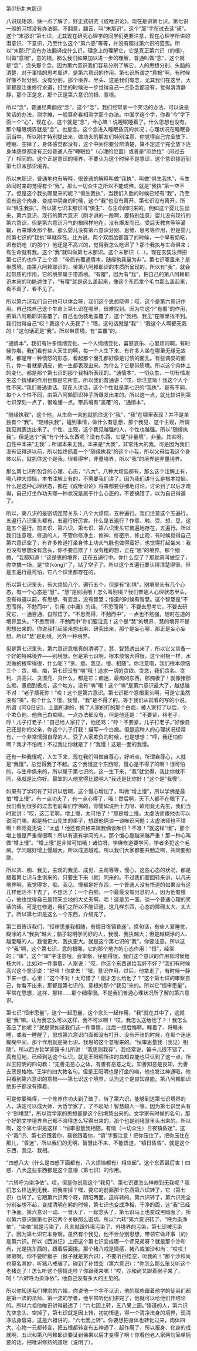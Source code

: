 第019讲 末那识

八识规矩颂，快一点了解了，好正式研究《成唯识论》。现在是讲第七识。第七识一般的习惯没有办法翻，不翻意，翻音、叫“末那识”，这个“那”字在过去读“诺”。这个“末那识”第七识，尤其现在研究心理学的同学们更要注意，现在心理学所讲的潜意识、下意识，乃至什么这个“第六感”等等，并没有超过第六识的范围。所以“末那识”没有办法翻译成什么识，理念上的理解它，它是真正第六识（的根），叫做“意根”，意的根。那么我们如果加以进一步的理解，普通叫做“念”，这个就是“念”，念头那个念。因为第六意识我们容易分别了解它，人的思想分别、头脑的清楚，对于事情的思考周详，是第六意识的作用。第七识所谓之“意根”啊，有时候好像不起分别、没有分别，那个境界、里头、这是我们有念，尤其我们在这里，大家都是注重修行求道，打坐的时候进一步觉得自己一点杂念都没有，觉得清清静静，那个正是念，那个正是第六意识的根、意根。

所以“念”，普通经典翻成“念”，这个“念”，我们经常拿一个笑话的办法、可以说是笑话的办法，测字摊，一般算命看相测字那个办法。中国字这个字，你看“今”字下面一个“心”，现在心，这个就是“念”，今心嘛！说睡眠睡着了，什么思想也没有。那个睡眠境界就是“念”。也是念。这个念进入睡眠昏沉的状况；心理状况在睡眠昏沉当中。所以刚才特别提出来，做功夫的朋友们特别注意，你觉得自己完全放下、睡眠、空掉了，身体感觉都没有，这个中间你要分辨清楚，算不定这个完全放下连身体感觉都没有正如普通人在“睡眠位”（心理的位置）或者是“闷绝位”（闷过去了）相同的。这个正是意识的境界，不要认为这个时候不是意识，这个意识接近到第七识末那识境界。

所以末那识，普通地也有解释，很普通的解释叫做“我执”，叫做“俱生我执”，与生命同时来的觉得有个“我”。那么一切众生之所以不能成佛，就是“我执”第一空不了。但是这个我执哪里来的呢？“俱生我执”，当我们入胎的时候已经有“我”，乃至没有这个肉身、变成中阴身的时候，这个“我”也没有离开、第七识没有离开，所以“俱生我执”。所以第七识末那识叫“俱生”、与生命同时来的。例如这个婴儿生出来，第六意识、现行的第六意识（刚才讲的一段啊，要特别注意）婴儿没有现行的第六意识，但是第六意识习气的根同样地在，没有爆发而已。受后天教育等等灌输，再来爆发那个根。那么婴儿没有第六意识分别、思维、思考等作用，但是婴儿的第七识的“我执”早就存在。比方说，两个双胞胎都饿了的时候，一个早有奶吃，迟有奶吃（的那个）他还是不高兴的，觉得我怎么吃迟了？那个我执与生命俱来；有生命就有我。这个“我”就叫做第七末那识。这个末那识（…）。现在玄奘法师把第七识的也作了三个颂：“带质有覆通情本，随缘执我量为非”。第七识哪里来？是带质境，由第八阿赖耶识的、带第八阿赖耶识的本质所呈现的。所以有“我”，就会起带质的作用，它的境界属于带质境。“有覆”，因为有“我”，把自己的第八阿赖耶识本来的功能遮住了，“有覆”就是这么盖起来，像这个东西拿个毛巾那么盖起来，看不着了、看不见了。

所以第六识我们自己也可以体会呀，我们这个思想晓得：哎，这个是第六意识作用。自己找自己这个生命上第七识在哪里，很难找到。因为它这个“有覆”的作用，把第八阿赖耶识盖覆了，自己也伪装地盖覆了，这个“我相、我见”在哪里找不到。我们觉得自己“哎！我这个人无我了！”嘿，这句话就是“我”！“我这个人啊都无我的！”这句话正是“我”。所以带质境，有“盖覆”的。

“通情本”，我们有许多情绪变化、一个人情绪变化，喜怒哀乐、心里烦闷啊，有时候你看，我们看有些人天生的啊，每一个人生下来、有许多人坐在哪里无缘无故啊，都是带一种愤怒的形态，看起那个面孔都好像是讨债的面孔。有些调皮的面孔，你一看就是调皮，他一生都表现出来。为什么？它是带质境。所以这个肉体上的变化，都是那个第七识的那个我相所表现的。“通情本”，一切众生、一切有情发生这个情绪的作用也都是它所变。所以我们普通讲：“哎，你注意呦！我这个人个性不同。”我们普通讲话、现在人讲话，这个个性就是第七识的“我执”。是有不同，每个人个性不同，由第八阿赖耶识种子所爆发出来的。所以这一点，就比较讲到第七识深刻一点了，很难懂一点。带质境有“盖覆”的，“通情本”。

“随缘执我”，这个他，从生命一来他就抓住这个“我”，“我”在哪里表现？并不是单独有个“我”。“随缘执我”，碰到事情，做什么有思想，那个我见、这个主观，所谓我见就表达出来了。个性、主观，这个我见越强的人，个性也越强。所以“随缘执我”。但是这个“我”有个什么东西呢？没有东西，它是“非量境”，非量。其实呀，自性中本来“无我”；所谓本来无我，本来是“大我”，非常伟大的我。可是因为我们没有证得道以前，所以始终抓着一个“随缘执我”的这个小我，所以父母给我这个身体以后，就抓住这个是我，很看得牢，非量境界，所以“我”的境界是非量境界。

那么第七识所包含的心理、心态，“八大”，八种大烦恼都有，那么这个注解上有，哪八种大烦恼，本书注解上有的，不需要我们讲了。因为我们讲什么是根本烦恼，什么是这种心理状态，都在《成唯识论》将来都要仔细地讨论。讨论到了以后才晓得，自己打坐作功夫哪一种状况是属于什么心态的，不要搞错了，以为自己得道了。

所以，第八识的最密切连带关系：八个大烦恼，五种遍行。我们注意这个五遍行，五遍行八识里头都有，五遍行好厉害。什么是五遍行？作意、触、受、想、思，这是五个遍行。前五识、第六识、第七识、第八识里头它普遍地存在，五遍行。所以我们注意哦，修道的人，不管你修净土、修禅、修密宗、修止观，有时候觉得自己第六意识空了，有许多修道打坐身体上功夫气脉也做得蛮好，也觉得打起坐来：我也没有思想没有念头，你不要自欺了！没有粗的想，正在“思”的境界。那个细微，“我都知道！”这是思的境界，正在五遍行中。你什么空了？那就真叫做空了，你空搞一场，是“空(kòng)”了，钻了空子了。所以这个五遍行要认得清楚得很。但是五遍行最可怕，它八个识里都存在的。

所以第七识里头，有大烦恼八个、遍行五个，但是有“别境”，别境里头有几个心态，有一个心态是“慧”，“慧”是别境哦！怎么叫别境？我们普通人心理状态里头，没有得道以前，有思想、有妄念，没有智慧；悟道的时候有智慧。这个智慧是“不思而得，不勉而中”，引用《中庸》的话，“不思而得”，不要去思考它，不要去研究它，一通百通、自然悟了。“不思而得，不勉而中”，一点也不勉强，随时在道的境界里头。“不思而得，不勉而中”你们要注意！这个是“慧”的境界，慧的境界不是思想出来的。你说我打起坐来想出来、研究出来，那个是妄心哪，那正是妄心妄想。所以“慧”是别境，另外一种境界。

但是第七识里头，第六意识意根真的清明了，慧、智慧透出来了，所以它又具备一个好的特殊境界——别境慧。但是第七识啊，根本烦恼大得很，这个树根一样，水泥做的根牢得很，什么呢？“贪、痴、我见、慢、相随”。你注意哦，我们根本烦恼三个：贪、嗔、痴，第七识没有“嗔”哦！追求一切的贪欲、贪念，我们贪名、贪利、贪高兴、贪漂亮、贪什么，都是它；痴迷，最痴的东西，那痴极了！就像猪那么痴，愚痴到极点，这个地方。没有“嗔”哦！这个“嗔”是第六意识最大了，越想越不对：“老子揍死你！”哎！这个是第六意识。第七识那个意根里头啊，可是它虽然没有“嗔”，有个什么？慢、我慢，“我”是不得了的。等于我们从前看的写的小说，所谓《阿Q日记》，上面所讲的，挨了人家的打的那个白痴，被人家打了以后，个个欺负他，他自己白痴嘛，一点办法都没有，但是他还是：“不要紧，格老子，哼！儿子打老子！”自己给人家打了，他还骂：“哼！不要紧，儿子打老子。”好像自己还是你的父亲，你这个儿子打我！描写一个白痴。但是这种人的心理状况经常有，一个非常懦弱自卑的人，受了人家欺负的时候，也是想想：“哼，我还怕你啊？我才不怕呢！不过我让你就是了！”我慢！这是一面的我慢。

还有一种我慢呢，人生下来，现在我们叫做自尊心，好听点。所谓自尊心，人就是“我慢”，总觉得我了不起。这个我慢这个东西呀，慢心是不得了的啊！很可怕的，与生命俱来的，所以属于第七识的。这一生下来，“我”就觉得，我比你就不同，我就是比你好。最笨的人他觉得比聪明人“我还是比你好！”这个是“我慢”。

如果有了学问有了知识以后啊，这个慢心增加了，叫做“增上慢”，所以学佛是最怕“增上慢”。有一点功夫了，有一点心得了，哦！然后啊，天下人都不在眼下了。我们看到很多的过去老前辈们学佛的，你譬如说熊十力呀、欧阳竟无先生，我们当时就讲：“哎，这二老啊，增上慢，太可怕了！”那是增上慢。太虚法师跟他也可以说同门嘛，都是杨仁山先生的弟子，想跟他俩谈一谈唯识问题；太虚法师也不错啊！欧阳竟无说：“太虚！他还有资格来跟我俩谈唯识？不准！”就这样“慢”，那个增上慢是严重得很啊！所以有道有学问的人，那个慢心是越来越严重！那一种心叫做“增上慢”。“增上慢”是非常可怕哦！诸位呀，学佛修道要学问，学者多犯这个毛病。学问越好增上慢越大，所以成道越难。所以我们大家都要共勉之啊，共同要勉励。

所以贪、痴、我见，主观的我见、成见、主观等等，慢心，这些心态的状况，都是跟着第七识与生俱来的，只要生下来（就）同来的。不过我们要回转来讲，以凡夫境界啊，我觉得贪、痴、我见、慢都是好东西，一个普通人没有悟道的如果没有这几样他活不下去了，不想活了；一个白痴，一个最最没有出息的人，因为他有慢心，他也觉得自己是顶天立地的大丈夫啊，哈！这是另一面，谈一个普通心理的笑话的话。可是在修道，我们之所以不能证道，这几样东西，心态的障碍太大、太大了。所以第七识是这么一个东西，介绍完了。

第二首告诉我们，“恒审思量我相随，有情日夜镇昏迷”。换句话，有些人爱睡觉，糊涂的人“我执”越大；脑子聪明学问好的人，我慢、我执越大；但是越糊涂的人、越爱睡的人，我慢更大、我执更大。就是这个第七识的“我”，你要注意。所以这个“我”啊，这个第七识、意的根哪，它的那个地方的心态作用：“恒”，经常的；“审”，这个“审”字注意哦，会审察、仔细得很，我们这个意识的作用有时候粗枝大叶，比如对一件事情，人家说：“哎，你这个东西送给我好不好？”我们有时候高兴这个意识说：“好哇！你拿去！”嘿，意识作用。过后，他拿走了，有时候一静下来一想，心里：“这个不对！太可惜了！刚才怎么给他了？”这个第七识的审察自己，你看不出来，那都是第七识的、意根的那个“我见”来的。所以它“恒审思量”，平常在思想，这样、那样……那个细得很。不是我们普通心理状况所了解的第六意识。

第七识“恒审思量”，这个一起思量、这个念头一起作用，“我”就在其中了，这就是“我”嘛。认为我怎么可以这样，我不可以啊！“哎，我怎么送给他了？！我怎么答应了他呢？”就是譬如说我们这一件事情，过后一想后悔啊。睡着了、将睡未睡，或者一睡醒了，思想第六意识门面都没有打开、没有开张的时候，在那个迷迷糊糊中间，那个作用就是第七识。我思的这个意根来的。“恒审思量我（我见）相随”。所以西方哲学家笛卡儿所讲：“我思则我存”，我经常说，笛卡儿很不错了，真有见地，已经到达这个认识，就是王阳明所讲的良知良能也只认到了这一点。所以王阳明的四句教：“无善无恶心之体，有善有恶意之动，知善知恶是良知，为善去恶是格物。”王学的四大教名句。但是王阳明也是打坐的呦，他也发过神通哦，他只看到第六意识的意根——第七识这个境界，认为这个是良知良能。第八阿赖耶识他影子都没有摸着。

可是你要晓得，一个修养作功夫到了破了、转了第六识，能够到达第七识境界的人，决定可以成大师、大哲学家了，了不起呦！智慧超人一等。因为第七识里头有个“别境慧”，所以哲学家的思想都是这个别境慧出来的。文学家有时候的名句，那个好的文学境界自己都不晓得怎么写得出来的，那个也是别境慧里头出来的。所以啊，这个第七识是这样：“恒审思量我相随，有情（一切众生）日夜镇昏迷”，这个“我”识、第七识跟着你，昼夜跟着你，“镇”字要注意！把你压住了，把你压住在那儿，“昏迷”，所以我们的无明，智慧出不来、不能悟道，“镇日昏昏”，就是这个东西，我见、我相。

“四惑八大（什么是四惑下面都有，八大烦恼都有）相应起”。这个东西最厉害！四惑、八大这些东西都是这个意根（第七识）的作用。

“六转呼为染净依”。哎，但是你说我这个“我见”、第七识要怎么样修到无我呢？我们怎么样达到无我、把我空掉？嘿，要它的前面那个东西第六识转了，它（第七识）也转了。它跟第六识两个呀，阴阳两面，这样转的。第六识转了，第六识完全分别妄想不起，变成清明在躬的时候，第七识也变成净相，干净的面，这“我”已经干净面。第六意识一动、一冒火了、一起念头了，第七识马上也变成黑暗面了。所以第六意识跟第七识它两个关联那么密切。所以“六转”第六意识转了，“呼为染净依”，“染依”就是污染了，凡夫就跟外境污染了、外境界的污染，第七识被污染了。因为第七识它本身啊，虽然有个我见，他不会分别思想，带领它做坏事（的）是第六识。所以《西游记》上把这个第七识变成哪一个师兄弟呀？就是那个沙和尚，光是挑东西的，跟着后面挑。那个猪八戒是情感，猪八戒骗沙和尚：“哎哎！师弟啊，你不要听猴子（猴子就是第六识），不要听孙悟空，听我的！”那个沙和尚也莫名其妙，听猪八戒骗了。碰到了孙悟空（第六意识）：“你怎么那么笨又听这个老猪走了！怎么听这个感情走哇？你跟我来嘛！”哎，沙和尚又跟着猴子来了，呵！“六转呼为染净依”，他自己没有多大的主见的。

所以你知道我们禅宗的六祖，你说他一个字不认识，他的那些跟着他学的徒弟们都是第一流的法师、第一流的学者，他平常听他们讲完了，他就可以给他们作结论的。所以六祖他唯识讲得最透了：“六七因上转，五八果上圆。”悟道的人，第六识先空念头、空掉了，第七识就是因上转，初初悟道，得一个清净法身的境界，现清净法身容易，这是六祖讲的，“六七因上转”。你要想把身体也转化过来，肉体四大、心物一元都转变，把五根都转变有五神通了、起作用了，所以报身、化身的成就啊，五识和第八阿赖耶识要证到佛果以后才变得了啊！你看他老人家两句简单扼要的话，把唯识修持的道理（说明了）。